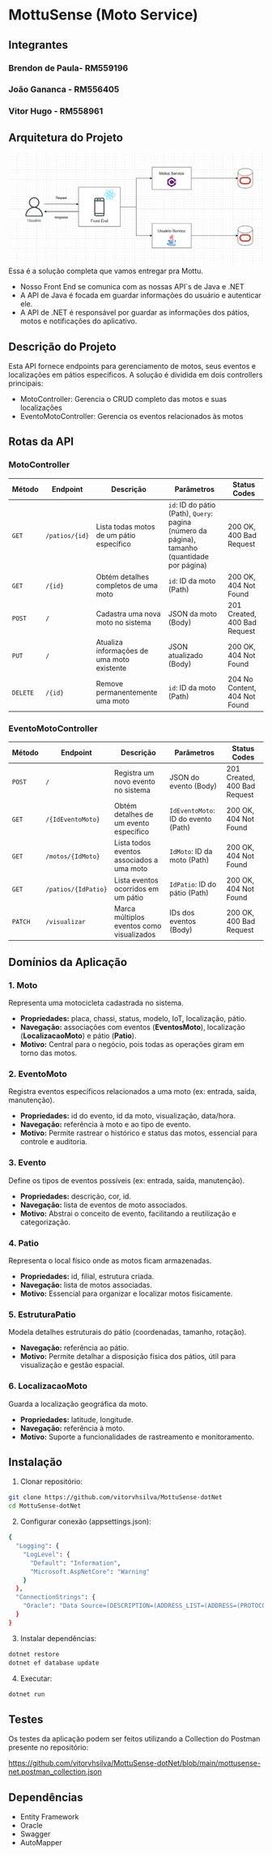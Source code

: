 # MottuSense (Moto Service)

## Integrantes 

### Brendon de Paula- RM559196
### João Gananca - RM556405
### Vitor Hugo - RM558961

## Arquitetura do Projeto
<img src="https://github.com/vitorvhsilva/MottuSense-dotNet/blob/main/assets/arquitetura_mottusense.png">
Essa é a solução completa que vamos entregar pra Mottu.

- Nosso Front End se comunica com as nossas API`s de Java e .NET
- A API de Java é focada em guardar informações do usuário e autenticar ele.
- A API de .NET é responsável por guardar as informações dos pátios, motos e notificações do aplicativo. 


## Descrição do Projeto
Esta API fornece endpoints para gerenciamento de motos, seus eventos e localizações em pátios específicos. A solução é dividida em dois controllers principais:
- MotoController: Gerencia o CRUD completo das motos e suas localizações
- EventoMotoController: Gerencia os eventos relacionados às motos

## Rotas da API

### MotoController

| Método | Endpoint               | Descrição                                  | Parâmetros                           | Status Codes                        |
|--------|------------------------|-------------------------------------------|--------------------------------------|-------------------------------------|
| `GET`  | `/patios/{id}`         | Lista todas motos de um pátio específico  | `id`: ID do pátio (Path), `Query`: pagina (número da página), tamanho (quantidade por página)            | 200 OK, 400 Bad Request             |
| `GET`  | `/{id}`                | Obtém detalhes completos de uma moto      | `id`: ID da moto (Path)             | 200 OK, 404 Not Found               |
| `POST` | `/`                    | Cadastra uma nova moto no sistema         | JSON da moto (Body)                 | 201 Created, 400 Bad Request        |
| `PUT`  | `/`                    | Atualiza informações de uma moto existente| JSON atualizado (Body)              | 200 OK, 404 Not Found               |
| `DELETE`| `/{id}`               | Remove permanentemente uma moto           | `id`: ID da moto (Path)             | 204 No Content, 404 Not Found       |

### EventoMotoController 

| Método | Endpoint               | Descrição                                  | Parâmetros                           | Status Codes                        |
|--------|------------------------|-------------------------------------------|--------------------------------------|-------------------------------------|
| `POST` | `/`                    | Registra um novo evento no sistema        | JSON do evento (Body)               | 201 Created, 400 Bad Request        |
| `GET`  | `/{IdEventoMoto}`      | Obtém detalhes de um evento específico    | `IdEventoMoto`: ID do evento (Path) | 200 OK, 404 Not Found               |
| `GET`  | `/motos/{IdMoto}`      | Lista todos eventos associados a uma moto | `IdMoto`: ID da moto (Path)         | 200 OK, 404 Not Found               |
| `GET`  | `/patios/{IdPatio}`    | Lista eventos ocorridos em um pátio       | `IdPatio`: ID do pátio (Path)       | 200 OK, 404 Not Found               |
| `PATCH`| `/visualizar`          | Marca múltiplos eventos como visualizados | IDs dos eventos (Body)              | 200 OK, 400 Bad Request             |

## Domínios da Aplicação

### 1. Moto
Representa uma motocicleta cadastrada no sistema.  

- **Propriedades:** placa, chassi, status, modelo, IoT, localização, pátio.  
- **Navegação:** associações com eventos (**EventosMoto**), localização (**LocalizacaoMoto**) e pátio (**Patio**).  
- **Motivo:** Central para o negócio, pois todas as operações giram em torno das motos.  

### 2. EventoMoto
Registra eventos específicos relacionados a uma moto (ex: entrada, saída, manutenção).  

- **Propriedades:** id do evento, id da moto, visualização, data/hora.  
- **Navegação:** referência à moto e ao tipo de evento.  
- **Motivo:** Permite rastrear o histórico e status das motos, essencial para controle e auditoria.  

### 3. Evento
Define os tipos de eventos possíveis (ex: entrada, saída, manutenção).  

- **Propriedades:** descrição, cor, id.  
- **Navegação:** lista de eventos de moto associados.  
- **Motivo:** Abstrai o conceito de evento, facilitando a reutilização e categorização.  

### 4. Patio
Representa o local físico onde as motos ficam armazenadas.  

- **Propriedades:** id, filial, estrutura criada.  
- **Navegação:** lista de motos associadas.  
- **Motivo:** Essencial para organizar e localizar motos fisicamente.  

### 5. EstruturaPatio
Modela detalhes estruturais do pátio (coordenadas, tamanho, rotação).  

- **Navegação:** referência ao pátio.  
- **Motivo:** Permite detalhar a disposição física dos pátios, útil para visualização e gestão espacial.  

### 6. LocalizacaoMoto
Guarda a localização geográfica da moto.  

- **Propriedades:** latitude, longitude.  
- **Navegação:** referência à moto.  
- **Motivo:** Suporte a funcionalidades de rastreamento e monitoramento.


## Instalação

1. Clonar repositório:
```bash
git clone https://github.com/vitorvhsilva/MottuSense-dotNet
cd MottuSense-dotNet
```

2. Configurar conexão (appsettings.json):
```bash
{
  "Logging": {
    "LogLevel": {
      "Default": "Information",
      "Microsoft.AspNetCore": "Warning"
    }
  },
  "ConnectionStrings": {
    "Oracle": "Data Source=(DESCRIPTION=(ADDRESS_LIST=(ADDRESS=(PROTOCOL=TCP)(HOST=)(PORT=))) (CONNECT_DATA=(SERVER=DEDICATED)(SID=ORCL)));User Id=;Password=;"
  }
}
```
3. Instalar dependências:
```bash
dotnet restore
dotnet ef database update
```
4. Executar:
```bash
dotnet run
```

## Testes
Os testes da aplicação podem ser feitos utilizando a Collection do Postman presente no repositório:

https://github.com/vitorvhsilva/MottuSense-dotNet/blob/main/mottusense-net.postman_collection.json

## Dependências
- Entity Framework
- Oracle
- Swagger
- AutoMapper
